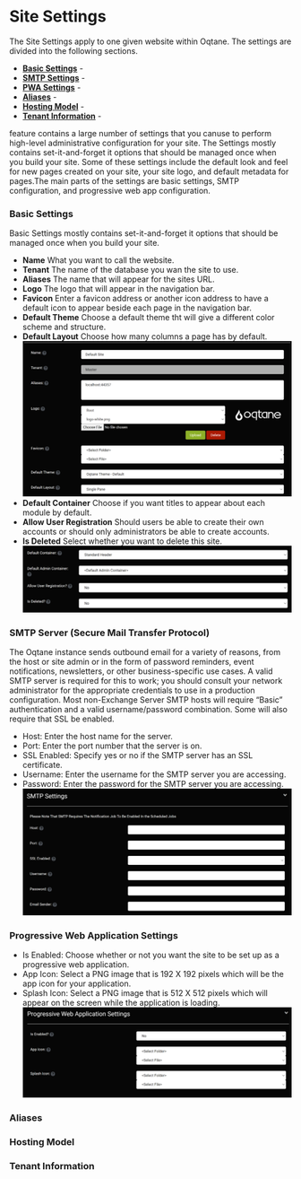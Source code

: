 # Site Settings

The Site Settings apply to one given website within Oqtane. The settings are divided into the following sections. 

* **[Basic Settings](#Basic)** - 
* **[SMTP Settings](#SMTP)** - 
* **[PWA Settings](#PWA)** - 
* **[Aliases](#Aliases)** - 
* **[Hosting Model](#Hosting)** - 
* **[Tenant Information](#Tenant)** - 


feature contains a large number of settings that you canuse to perform high-level administrative configuration for your site. The Settings mostly contains set-it-and-forget it options that should be managed once when you build your site. Some of these settings include the default look and feel for new pages created on your site, your site logo, and default metadata for pages.The main parts of the settings are basic settings, SMTP configuration, and progressive web app configuration.

<a id="Basic"></a>
### Basic Settings
Basic Settings mostly contains set-it-and-forget it options that should be managed once when you build your site.
* **Name** What you want to call the website.
* **Tenant** The name of the database you wan the site to use.
* **Aliases** The name that will appear for the sites URL.
* **Logo** The logo that will appear in the navigation bar.
* **Favicon** Enter a favicon address or another icon address to have a default icon to appear beside each page in the navigation bar.
* **Default Theme** Choose a default theme tht will give a different color scheme and structure.
* **Default Layout** Choose how many columns a page has by default.
![site-settingss1](./assets/site-settings-1.png)
* **Default Container** Choose if you want titles to appear about each module by default.
* **Allow User Registration** Should users be able to create their own accounts or should only administrators be able to create accounts.
* **Is Deleted** Select whether you want to delete this site.
![site-settings-2](./assets/site-settings-2.png)

<a id="SMTP"></a>
### SMTP Server (Secure Mail Transfer Protocol)
The Oqtane instance sends outbound email for a variety of reasons, from the host or site admin or in the form of password reminders, event notifications, newsletters, or other business-specific use cases. A valid SMTP server is required for this to work; you should consult your network administrator for the appropriate credentials to use in a production configuration. Most non-Exchange Server SMTP hosts will require “Basic” authentication and a valid username/password combination. Some will also require that SSL be enabled.
* Host: Enter the host name for the server.
* Port: Enter the port number that the server is on.
* SSL Enabled: Specify yes or no if the SMTP server has an SSL certificate.
* Username: Enter the username for the SMTP server you are accessing.
* Password: Enter the password for the SMTP server you are accessing.
![smtp-settings](./assets/smtp-settings.png)

<a id="PWA"></a>
### Progressive Web Application Settings
* Is Enabled: Choose whether or not you want the site to be set up as a progressive web application.
* App Icon: Select a PNG image that is 192 X 192 pixels which will be the app icon for your application.
* Splash Icon: Select a PNG image that is 512 X 512 pixels which will appear on the screen while the application is loading.
![pwa-settings](./assets/pwa-settings.png)

<a id="Aliases"></a>
### Aliases

<a id="Hosting"></a>
### Hosting Model

<a id="Tenant"></a>
### Tenant Information


